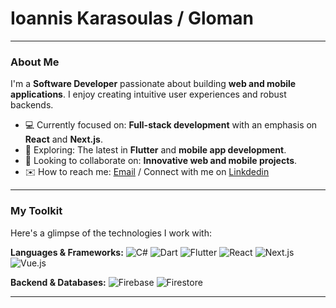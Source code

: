 # Ioannis Karasoulas / Gloman

---

### About Me

I'm a **Software Developer** passionate about building **web and mobile applications**. I enjoy creating intuitive user experiences and robust backends.

-   💻 Currently focused on: **Full-stack development** with an emphasis on **React** and **Next.js**.
-   📱 Exploring: The latest in **Flutter** and **mobile app development**.
-   🤝 Looking to collaborate on: **Innovative web and mobile projects**.
-   ✉️ How to reach me: [Email](ioanniskarasoulas@gloman.gr) / Connect with me on [Linkdedin](https://gr.linkedin.com/in/ioanniskarasoulas)

---

### My Toolkit

Here's a glimpse of the technologies I work with:

**Languages & Frameworks:**
![C#](https://img.shields.io/badge/C%23-239120?style=for-the-badge&logo=c-sharp&logoColor=white)
![Dart](https://img.shields.io/badge/Dart-0175C2?style=for-the-badge&logo=dart&logoColor=white)
![Flutter](https://img.shields.io/badge/Flutter-02569B?style=for-the-badge&logo=flutter&logoColor=white)
![React](https://img.shields.io/badge/React-61DAFB?style=for-the-badge&logo=react&logoColor=white)
![Next.js](https://img.shields.io/badge/Next.js-000000?style=for-the-badge&logo=nextdotjs&logoColor=white)
![Vue.js](https://img.shields.io/badge/Vue.js-4FC08D?style=for-the-badge&logo=vuedotjs&logoColor=white)

**Backend & Databases:**
![Firebase](https://img.shields.io/badge/Firebase-FFCA28?style=for-the-badge&logo=firebase&logoColor=black)
![Firestore](https://img.shields.io/badge/Firestore-FFCA28?style=for-the-badge&logo=firebase&logoColor=black)

---
